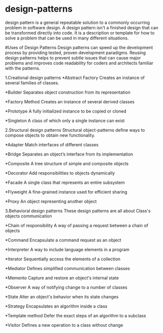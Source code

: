# design-patterns

 design pattern is a general repeatable solution to a commonly occurring problem in software design. A design pattern isn't a finished design that can be transformed directly into code.
 It is a description or template for how to solve a problem that can be used in many different situations.
 
 #Uses of Design Patterns
Design patterns can speed up the development process by providing tested, proven development paradigms. 
Reusing design patterns helps to prevent subtle issues that can cause major problems and improves code readability for coders and architects familiar with the patterns.

1.Creational design patterns
*Abstract Factory
Creates an instance of several families of classes.

*Builder
Separates object construction from its representation

*Factory Method
Creates an instance of several derived classes

*Prototype
A fully initialized instance to be copied or cloned

*Singleton
A class of which only a single instance can exist


2.Structural design patterns
Structural object-patterns define ways to compose objects to obtain new functionality.


*Adapter
Match interfaces of different classes

*Bridge
Separates an object’s interface from its implementation

*Composite
A tree structure of simple and composite objects

*Decorator
Add responsibilities to objects dynamically

*Facade
A single class that represents an entire subsystem

*Flyweight
A fine-grained instance used for efficient sharing

*Proxy
An object representing another object



3.Behavioral design patterns
These design patterns are all about Class's objects communication

*Chain of responsibility
A way of passing a request between a chain of objects

*Command
Encapsulate a command request as an object

*Interpreter
A way to include language elements in a program

*Iterator
Sequentially access the elements of a collection

*Mediator
Defines simplified communication between classes

*Memento
Capture and restore an object's internal state

*Observer
A way of notifying change to a number of classes

*State
Alter an object's behavior when its state changes

*Strategy
Encapsulates an algorithm inside a class

*Template method
Defer the exact steps of an algorithm to a subclass

*Visitor
Defines a new operation to a class without change
